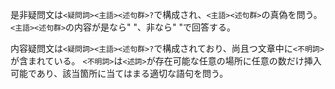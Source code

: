 是非疑問文は`<疑問詞><主語><述句群>?`で構成され、`<主語><述句群>`の真偽を問う。
`<主語><述句群>`の内容が是なら" "、非なら" "で回答する。

内容疑問文は`<疑問詞><主語><述句群>?`で構成されており、尚且つ文章中に`<不明詞>`が含まれている。
`<不明詞>`は`<述詞>`が存在可能な任意の場所に任意の数だけ挿入可能であり、該当箇所に当てはまる適切な語句を問う。